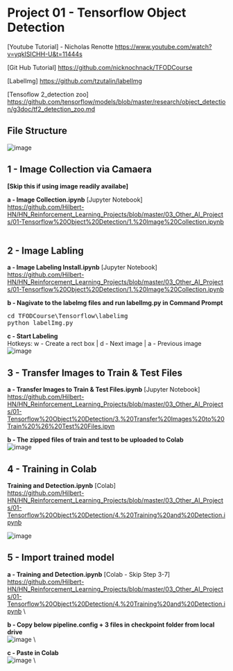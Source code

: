 # Project 01 - Tensorflow Object Detection

[Youtube Tutorial] - Nicholas Renotte
https://www.youtube.com/watch?v=yqkISICHH-U&t=11444s

[Git Hub Tutorial]
https://github.com/nicknochnack/TFODCourse

[LabelImg]
https://github.com/tzutalin/labelImg

[Tensoflow 2_detection zoo]
https://github.com/tensorflow/models/blob/master/research/object_detection/g3doc/tf2_detection_zoo.md

## File Structure
![image](https://user-images.githubusercontent.com/40123599/166134808-13df672b-e37d-46a0-af72-0a19e7872445.png)

## 1 - Image Collection via Camaera 
**[Skip this if using image readily availabe]**

<b>a - Image Collection.ipynb</b> [Jupyter Notebook]  \
https://github.com/Hilbert-HN/HN_Reinforcement_Learning_Projects/blob/master/03_Other_AI_Projects/01-Tensorflow%20Object%20Detection/1.%20Image%20Collection.ipynb
<br/><br/>

## 2 - Image Labling
<b>a - Image Labeling Install.ipynb</b> [Jupyter Notebook]  \
https://github.com/Hilbert-HN/HN_Reinforcement_Learning_Projects/blob/master/03_Other_AI_Projects/01-Tensorflow%20Object%20Detection/1.%20Image%20Collection.ipynb

<b>b - Nagivate to the labelmg files and run labelImg.py in Command Prompt</b> 
<pre>
cd TFODCourse\Tensorflow\labelimg
python labelImg.py
</pre>

<b>c - Start Labeling</b>\
Hotkeys: w - Create a rect box | d -  Next image | a - Previous image
![image](https://user-images.githubusercontent.com/40123599/166134374-97852a27-350b-496c-8aa3-0bde0a624f32.png)

## 3 - Transfer Images to Train & Test Files
<b>a - Transfer Images to Train & Test Files.ipynb</b> [Jupyter Notebook] \
https://github.com/Hilbert-HN/HN_Reinforcement_Learning_Projects/blob/master/03_Other_AI_Projects/01-Tensorflow%20Object%20Detection/3.%20Transfer%20Images%20to%20Train%20%26%20Test%20Files.ipyn

<b>b - The zipped files of train and test to be uploaded to Colab</b> \
![image](https://user-images.githubusercontent.com/40123599/166135029-6f1c387b-5743-419b-b08a-8322298dbab9.png)

## 4 - Training in Colab
<b>Training and Detection.ipynb</b> [Colab] \
https://github.com/Hilbert-HN/HN_Reinforcement_Learning_Projects/blob/master/03_Other_AI_Projects/01-Tensorflow%20Object%20Detection/4.%20Training%20and%20Detection.ipynb

![image](https://user-images.githubusercontent.com/40123599/166135223-2d3bb087-2f8f-42a5-93fd-89666917d4cc.png)

## 5 - Import trained model
<b>a - Training and Detection.ipynb</b> [Colab - Skip Step 3-7] \
https://github.com/Hilbert-HN/HN_Reinforcement_Learning_Projects/blob/master/03_Other_AI_Projects/01-Tensorflow%20Object%20Detection/4.%20Training%20and%20Detection.ipynb \

<b>b - Copy below pipeline.config + 3 files in checkpoint folder from local drive</b> \
![image](https://user-images.githubusercontent.com/40123599/166971205-3e9b05ce-472b-40d2-8092-c6e8d68a15f2.png) \

<b>c - Paste in Colab</b> \
![image](https://user-images.githubusercontent.com/40123599/166971532-a1d62790-a931-4023-ab52-204c24ffa722.png) \

